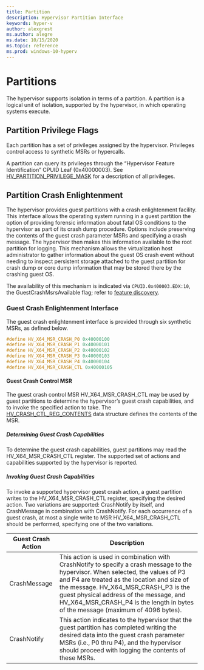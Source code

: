 ```yaml
---
title: Partition
description: Hypervisor Partition Interface
keywords: hyper-v
author: alexgrest
ms.author: alegre
ms.date: 10/15/2020
ms.topic: reference
ms.prod: windows-10-hyperv
---
```


# Partitions

The hypervisor supports isolation in terms of a partition. A partition is a logical unit of isolation, supported by the hypervisor, in which operating systems execute.

## Partition Privilege Flags

Each partition has a set of privileges assigned by the hypervisor. Privileges control access to synthetic MSRs or hypercalls.

A partition can query its privileges through the “Hypervisor Feature Identification” CPUID Leaf (0x40000003). See [HV_PARTITION_PRIVILEGE_MASK](datatypes/HV_PARTITION_PRIVILEGE_MASK.md) for a description of all privileges.

## Partition Crash Enlightenment

The hypervisor provides guest partitions with a crash enlightenment facility. This interface allows the operating system running in a guest partition the option of providing forensic information about fatal OS conditions to the hypervisor as part of its crash dump procedure. Options include preserving the contents of the guest crash parameter MSRs and specifying a crash message. The hypervisor then makes this information available to the root partition for logging. This mechanism allows the virtualization host administrator to gather information about the guest OS crash event without needing to inspect persistent storage attached to the guest partition for crash dump or core dump information that may be stored there by the crashing guest OS.

The availability of this mechanism is indicated via `CPUID.0x400003.EDX:10`, the GuestCrashMsrsAvailable flag; refer to [feature discovery](feature-discovery.md).

### Guest Crash Enlightenment Interface

The guest crash enlightenment interface is provided through six synthetic MSRs, as defined below.

 ```c
#define HV_X64_MSR_CRASH_P0 0x40000100
#define HV_X64_MSR_CRASH_P1 0x40000101
#define HV_X64_MSR_CRASH_P2 0x40000102
#define HV_X64_MSR_CRASH_P3 0x40000103
#define HV_X64_MSR_CRASH_P4 0x40000104
#define HV_X64_MSR_CRASH_CTL 0x40000105
 ```

#### Guest Crash Control MSR

The guest crash control MSR HV_X64_MSR_CRASH_CTL may be used by guest partitions to determine the hypervisor’s guest crash capabilities, and to invoke the specified action to take. The [HV_CRASH_CTL_REG_CONTENTS](datatypes/HV_CRASH_CTL_REG_CONTENTS.md) data structure defines the contents of the MSR.

##### Determining Guest Crash Capabilities

To determine the guest crash capabilities, guest partitions may read the HV_X64_MSR_CRASH_CTL register. The supported set of actions and capabilities supported by the hypervisor is reported.

##### Invoking Guest Crash Capabilities

To invoke a supported hypervisor guest crash action, a guest partition writes to the HV_X64_MSR_CRASH_CTL register, specifying the desired action. Two variations are supported: CrashNotify by itself, and CrashMessage in combination with CrashNotify. For each occurrence of a guest crash, at most a single write to MSR HV_X64_MSR_CRASH_CTL should be performed, specifying one of the two variations.

| Guest Crash Action  | Description                                                 |
|---------------------|-------------------------------------------------------------|
| CrashMessage        | This action is used in combination with CrashNotify to specify a crash message to the hypervisor. When selected, the values of P3 and P4 are treated as the location and size of the message. HV_X64_MSR_CRASH_P3 is the guest physical address of the message, and HV_X64_MSR_CRASH_P4 is the length in bytes of the message (maximum of 4096 bytes). |
| CrashNotify         | This action indicates to the hypervisor that the guest partition has completed writing the desired data into the guest crash parameter MSRs (i.e., P0 thru P4), and the hypervisor should proceed with logging the contents of these MSRs. |